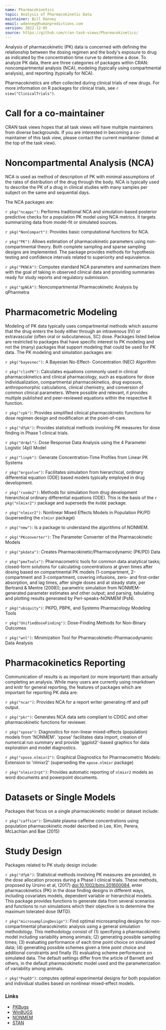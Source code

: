 ```yaml
---
name: Pharmacokinetics
topic: Analysis of Pharmacokinetic Data
maintainer: Bill Denney
email: wdenney@humanpredictions.com
version: 2022-12-05
source: https://github.com/cran-task-views/Pharmacokinetics/
---
```


Analysis of pharmacokinetic (PK) data is concerned with defining the
relationship between the dosing regimen and the body's exposure to drug
as indicated by the concentration time curve to determine a dose. To
analyze PK data, there are three categories of packages within CRAN:
noncompartmental analysis (NCA), modeling (typically using compartmental
analysis), and reporting (typically for NCA).

Pharmacokinetics are often collected during clinical trials of new drugs.  For
more information on R packages for clinical trials, see
`r view("ClinicalTrials")`.

# Call for a co-maintainer

CRAN task views hopes that all task views will have multiple maintainers from
diverse backgrounds.  If you are interested in becoming a co-maintainer of this
task view, please contact the current maintainer (listed at the top of the task
view).

# Noncompartmental Analysis (NCA)

NCA is used as method of description of PK with minimal assumptions of the rates
of distribution of the drug through the body. NCA is typically used to describe
the PK of a drug in clinical studies with many samples per subject on the same
and sequential days.

The NCA packages are:

`r pkg("ncappc")`:
Performs traditional NCA and simulation-based posterior predictive
checks for a population PK model using NCA metrics. It targets
summarizing data from model-fit or simulated sources.

`r pkg("NonCompart")`:
Provides basic computational functions for NCA.

`r pkg("PK")`:
Allows estimation of pharmacokinetic parameters using
non-compartmental theory. Both complete sampling and sparse sampling
designs are implemented. The package provides methods for hypothesis
testing and confidence intervals related to superiority and
equivalence.

`r pkg("PKNCA")`:
Computes standard NCA parameters and summarizes them with the goal
of taking in observed clinical data and providing summaries ready
for study reports and regulatory submission.

`r pkg("qpNCA")`:
Noncompartmental Pharmacokinetic Analysis by qPharmetra

# Pharmacometric Modeling

Modeling of PK data typically uses compartmental methods which assume
that the drug enters the body either through an intravenous (IV) or
extravascular (often oral or subcutaneous, SC) dose. Packages listed
below are restricted to packages that have specific interest to PK
modeling and not the (many) packages that support modeling that could be
used for PK data. The PK modeling and simulation packages are:

`r pkg("bayesnec")`:
A Bayesian No-Effect- Concentration (NEC) Algorithm

`r pkg("clinPK")`:
Calculates equations commonly used in clinical pharmacokinetics and
clinical pharmacology, such as equations for dose individualization,
compartmental pharmacokinetics, drug exposure, anthropomorphic
calculations, clinical chemistry, and conversion of common clinical
parameters. Where possible and relevant, it provides multiple
published and peer-reviewed equations within the respective R
function.

`r pkg("cpk")`:
Provides simplified clinical pharmacokinetic functions for dose
regimen design and modification at the point-of-care.

`r pkg("dfpk")`:
Provides statistical methods involving PK measures for dose finding
in Phase 1 clinical trials.

`r pkg("dr4pl")`:
Dose Response Data Analysis using the 4 Parameter Logistic (4pl) Model

`r pkg("linpk")`:
Generate Concentration-Time Profiles from Linear PK Systems

`r pkg("mrgsolve")`:
Facilitates simulation from hierarchical, ordinary differential
equation (ODE) based models typically employed in drug development.

`r pkg("rxode2")`: Methods for simulation from drug development  hierarchical ordinary 
differential equations (ODE). This is the basis of the `r pkg("nlmixr2")` package and 
superseds the `RxODE` package.

`r pkg("nlmixr2")`:
Nonlinear Mixed Effects Models in Population PK/PD (superseding the `nlmixr`
package)

`r pkg("nmw")`:
Is a package to understand the algorithms of NONMEM.

`r pkg("PKconverter")`:
The Parameter Converter of the Pharmacokinetic Models

`r pkg("pkdata")`:
Creates Pharmacokinetic/Pharmacodynamic (PK/PD) Data

`r pkg("pmxTools")`:
Pharmacometric tools for common data analytical tasks; closed-form
solutions for calculating concentrations at given times after dosing
based on compartmental PK models (1-compartment, 2-compartment and
3-compartment, covering infusions, zero- and first-order absorption,
and lag times, after single doses and at steady state, per Bertrand
& Mentre (2008)); parametric simulation from NONMEM-generated
parameter estimates and other output; and parsing, tabulating and
plotting results generated by Perl-speaks-NONMEM (PsN).

`r pkg("ubiquity")`:
PKPD, PBPK, and Systems Pharmacology Modeling Tools

`r pkg("UnifiedDoseFinding")`:
Dose-Finding Methods for Non-Binary Outcomes

`r pkg("wnl")`:
Minimization Tool for Pharmacokinetic-Pharmacodynamic Data Analysis

# Pharmacokinetics Reporting

Communication of results is as important (or more important) than
actually completing an analysis. While many users are currently using
rmarkdown and knitr for general reporting, the features of packages
which are important for reporting PK data are:

`r pkg("ncar")`:
Provides NCA for a report writer generating rtf and pdf output.

`r pkg("pkr")`:
Generates NCA data sets compliant to CDISC and other pharmacokinetic
functions for reviewer.

`r pkg("xpose")`:
Diagnostics for non-linear mixed-effects (population) models from
'NONMEM'. 'xpose' facilitates data import, creation of numerical
run summary and provide 'ggplot2'-based graphics for data
exploration and model diagnostics.

`r pkg("xpose.nlmixr2")`:
Graphical Diagnostics for Pharmacometric Models: Extension to 'nlmixr2'
(superseding the `xpose.nlmixr` package)

`r pkg("nlmixr2rpt")`: Provides automatic reporting of `nlmixr2` models as
word documents and powerpoint documents.

# Datasets or Single Models

Packages that focus on a single pharmacokinetic model or dataset include:

`r pkg("caffsim")`:
Simulate plasma caffeine concentrations using population
pharmacokinetic model described in Lee, Kim, Perera, McLachlan and
Bae (2015)

# Study Design

Packages related to PK study design include:

`r pkg("dfpk")`:
Statistical methods involving PK measures are provided, in the dose allocation
process during a Phase I clinical trials. These methods, proposed by Ursino et
al, (2017) <doi:10.1002/bimj.201600084>, enter pharmacokinetics (PK) in the dose
finding designs in different ways, including covariates models, dependent
variable or hierarchical models. This package provides functions to generate
data from several scenarios and functions to run simulations which their
objective is to determine the maximum tolerated dose (MTD).

`r pkg("microsamplingDesign")`:
Find optimal microsampling designs for non-compartmental
pharacokinetic analysis using a general simulation methodology. This
methodology consist of (1) specifying a pharmacokinetic model
including variability among animals; (2) generating possible
sampling times; (3) evaluating performance of each time point choice
on simulated data; (4) generating possible schemes given a time
point choice and additional constraints and finally (5) evaluating
scheme performance on simulated data. The default settings differ
from the article of Barnett and others, in the default
pharmacokinetic model used and the parameterization of variability
among animals.

`r pkg("PopED")`:  computes optimal experimental designs for both 
population and individual studies based on nonlinear mixed-effect models.

### Links
-   [PKBugs](https://www.mrc-bsu.cam.ac.uk/software/bugs/the-bugs-project-pkbugs/)
-   [WinBUGS](http://winbugs-development.mrc-bsu.cam.ac.uk/)
-   [NONMEM](http://www.iconplc.com/innovation/nonmem/)
-   [STAN](http://mc-stan.org/)
